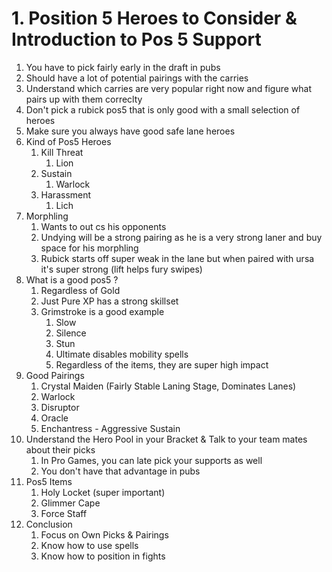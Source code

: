 # 1. Position 5 Heroes to Consider & Introduction to Pos 5 Support

1. You have to pick fairly early in the draft in pubs
2. Should have a lot of potential pairings with the carries
3. Understand which carries are very popular right now and figure what pairs up with them correclty
4. Don't pick a rubick pos5 that is only good with a small selection of heroes
5. Make sure you always have good safe lane heroes
6. Kind of Pos5 Heroes
   1. Kill Threat
      1. Lion
   2. Sustain
      1. Warlock
   3. Harassment
      1. Lich
7. Morphling
   1. Wants to out cs his opponents
   2. Undying will be a strong pairing as he is a very strong laner and buy space for his morphling
   3. Rubick starts off super weak in the lane but when paired with ursa it's super strong (lift helps fury swipes)
8. What is a good pos5 ?
   1. Regardless of Gold
   2. Just Pure XP has a strong skillset
   3. Grimstroke is a good example
      1. Slow
      2. Silence
      3. Stun
      4. Ultimate disables mobility spells
      5. Regardless of the items, they are super high impact
9. Good Pairings
   1. Crystal Maiden (Fairly Stable Laning Stage, Dominates Lanes)
   2. Warlock
   3. Disruptor
   4. Oracle
   5. Enchantress - Aggressive Sustain
10. Understand the Hero Pool in your Bracket & Talk to your team mates about their picks
    1. In Pro Games, you can late pick your supports as well
    2. You don't have that advantage in pubs
11. Pos5 Items
    1. Holy Locket (super important)
    2. Glimmer Cape
    3. Force Staff
12. Conclusion
    1. Focus on Own Picks & Pairings
    2. Know how to use spells
    3. Know how to position in fights
